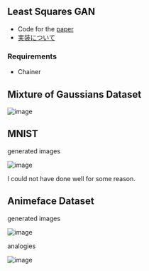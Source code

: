 ## Least Squares GAN

- Code for the [paper](https://arxiv.org/abs/1611.04076)
- [実装について](http://musyoku.github.io/2017/03/06/Least-Squares-Generative-Adversarial-Networks/)

### Requirements

- Chainer

## Mixture of Gaussians Dataset

![image](https://github.com/musyoku/musyoku.github.io/blob/master/images/post/2017-03-06/gaussian.png?raw=true)

## MNIST

generated images

![image](https://github.com/musyoku/musyoku.github.io/blob/master/images/post/2017-03-06/mnist.png?raw=true)

I could not have done well for some reason.

## Animeface Dataset

generated images

![image](https://github.com/musyoku/musyoku.github.io/blob/master/images/post/2017-03-06/anime.png?raw=true)

analogies

![image](https://github.com/musyoku/musyoku.github.io/blob/master/images/post/2017-03-06/anime_analogy.png?raw=true)

